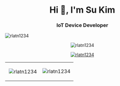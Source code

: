 <h1 align="center">Hi 👋, I'm Su Kim</h1>
<h3 align="center">IoT Device Developer</h3>


<p align="left"> <img src="https://komarev.com/ghpvc/?username=rlatn1234&label=Profile%20views&color=0e75b6&style=flat" alt="rlatn1234" /> </p>
<p align="center"><img src="https://disapi.rlatn.kr:1234/api/spotify" alt="rlatn1234" /></p>
<p align="center"> <a href="https://github.com/ryo-ma/github-profile-trophy"><img src="https://github-profile-trophy.vercel.app/?username=rlatn1234" alt="rlatn1234" /></a> </p>



<table width="100%"> 
  <tr>
  <td width="50%">
      
<p align="center">&nbsp;<img align="center" src="https://github-readme-stats.vercel.app/api?username=rlatn1234&show_icons=true&locale=en" alt="rlatn1234" /></p>

  </td>
  <td width="50%">

<p align="center"><img align="center" src="https://github-readme-streak-stats.herokuapp.com/?user=rlatn1234&" alt="rlatn1234" /></p>


  </td>
  </table>
